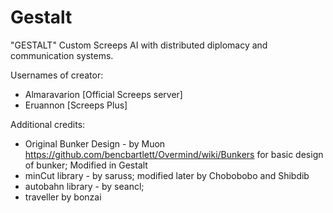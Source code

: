 # Gestalt
"GESTALT" Custom Screeps AI with distributed diplomacy and communication systems.

Usernames of creator:
- Almaravarion [Official Screeps server]
- Eruannon [Screeps Plus]

Additional credits:
- Original Bunker Design - by  Muon https://github.com/bencbartlett/Overmind/wiki/Bunkers for basic design of bunker; Modified in Gestalt
- minCut library - by saruss; modified later by Chobobobo and Shibdib
- autobahn library - by seancl;
- traveller by bonzai

